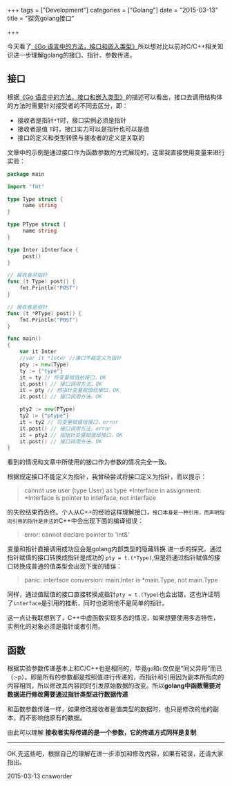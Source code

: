 +++
tags = ["Development"]
categories = ["Golang"]
date = "2015-03-13"
title = "探究golang接口"

+++

今天看了[《Go 语言中的方法，接口和嵌入类型》](http://se77en.cc/2014/05/05/methods-interfaces-and-embedded-types-in-golang/)所以想对比以前对C/C++相关知识进一步理解golang的接口、指针、参数传递。

接口
-------------------
根据[《Go 语言中的方法，接口和嵌入类型》](http://se77en.cc/2014/05/05/methods-interfaces-and-embedded-types-in-golang/)的描述可以看出，接口去调用结构体的方法时需要针对接受者的不同去区分，即：  

+ 接收者是指针`*T`时，接口实例必须是指针
+ 接收者是值 `T`时，接口实力可以是指针也可以是值
+ 接口的定义和类型转换与接收者的定义是关联的

文章中的示例是通过接口作为函数参数的方式展现的，这里我直接使用变量来进行实验：

```go
package main

import "fmt"

type Type struct {
     name string
}

type PType struct {
     name string
}

type Inter iInterface {
     post()
}

// 接收者非指针
func (t Type) post() {
    fmt.Println("POST")
}

// 接收者是指针
func (t *PType) post() {
    fmt.Println("POST")
}

func main()
{
    var it Inter
    //var it *Inter //接口不能定义为指针
    pty := new(Type)
    ty := {"type"}
    it = ty // 将变量赋值给接口，OK
    it.post() // 接口调用方法，OK
    it = pty // 把指针变量赋值给接口，OK
    it.post() // 接口调用方法，OK

    pty2 := new(PType)
    ty2 := {"ptype"}
    it = ty2 // 将变量赋值给接口，error
    it.post() // 接口调用方法，error
    it = pty2 // 把指针变量赋值给接口，OK
    it.post() // 接口调用方法，OK
}
```
看到的情况和文章中所使用的接口作为参数的情况完全一致。

根据规定接口不能定义为指针，我曾经尝试将接口定义为指针，而以提示：

> cannot use user (type User) as type *Interface in assignment:
>     *Interface is pointer to interface, not interface

的失败结果而告终。个人从C++的经验这样理解接口，`接口本身是一种引用，而声明指向引用的指针是非法的`C++中会出现下面的编译错误：

> error: cannot declare pointer to 'int&'

变量和指针直接调用成功应会是golang内部类型的隐藏转换
进一步的探究，通过指针赋值的接口转换成指针是成功的 `pty = t.(*Type)`,但是将通过指针赋值的接口转换成普通的值类型会出现下面的错误：

> panic: interface conversion: main.Inter is *main.Type, not main.Type

同样，通过值赋值的接口直接转换成指针`pty = t.(Type)`也会出错，这也许证明了`interface`是引用的推断，同时也说明他不是简单的指针。

这一点让我联想到了，C++中虚函数实现多态的情况，如果想要使用多态特性，实例化的对象必须是指针或者引用。

函数
-------------
根据实验参数传递基本上和C/C++也是相同的，毕竟`go`和`c`仅仅是“同父异母”而已（:-p）。即是所有的参数都是按照值进行传递的，而指针和引用因为副本所指向的内容相同，所以修改其内容同时引发原始数据的改变。所以**golang中函数需要对数据进行修改需要通过指针类型进行数据传递** 

和函数参数传递一样，如果修改接收者是值类型的数据时，也只是修改的他的副本，而不影响他原有的数据。

由此可以理解 **接收者实际传递的是一个参数，它的传递方式同样是复制**

----

OK,先这些吧，根据自己的理解在进一步添加和修改内容，如果有错误，还请大家指出。

2015-03-13 
cnsworder 

